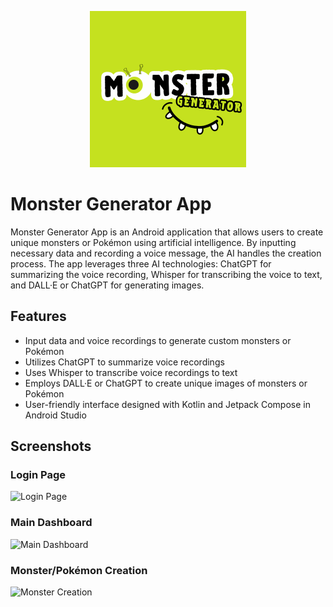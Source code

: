 <p align="center">
  <img src="https://github.com/Jordi-Allepuz/MonsterGeneratorAIApp/blob/master/monstergeneratoricon.png" style="width:250px; height:auto;">
</p>
<p align="center">
  <h1>Monster Generator App</h1>
</p>

Monster Generator App is an Android application that allows users to create unique monsters or Pokémon using artificial intelligence. By inputting necessary data and recording a voice message, the AI handles the creation process. The app leverages three AI technologies: ChatGPT for summarizing the voice recording, Whisper for transcribing the voice to text, and DALL·E or ChatGPT for generating images.

## Features

- Input data and voice recordings to generate custom monsters or Pokémon
- Utilizes ChatGPT to summarize voice recordings
- Uses Whisper to transcribe voice recordings to text
- Employs DALL·E or ChatGPT to create unique images of monsters or Pokémon
- User-friendly interface designed with Kotlin and Jetpack Compose in Android Studio

## Screenshots

### Login Page
![Login Page](https://github.com/yourusername/MonsterGeneratorApp/blob/main/screenshots/login.png)

### Main Dashboard
![Main Dashboard](https://github.com/yourusername/MonsterGeneratorApp/blob/main/screenshots/main_dashboard.png)

### Monster/Pokémon Creation
![Monster Creation](https://github.com/yourusername/MonsterGeneratorApp/blob/main/screenshots/monster_creation.png)
